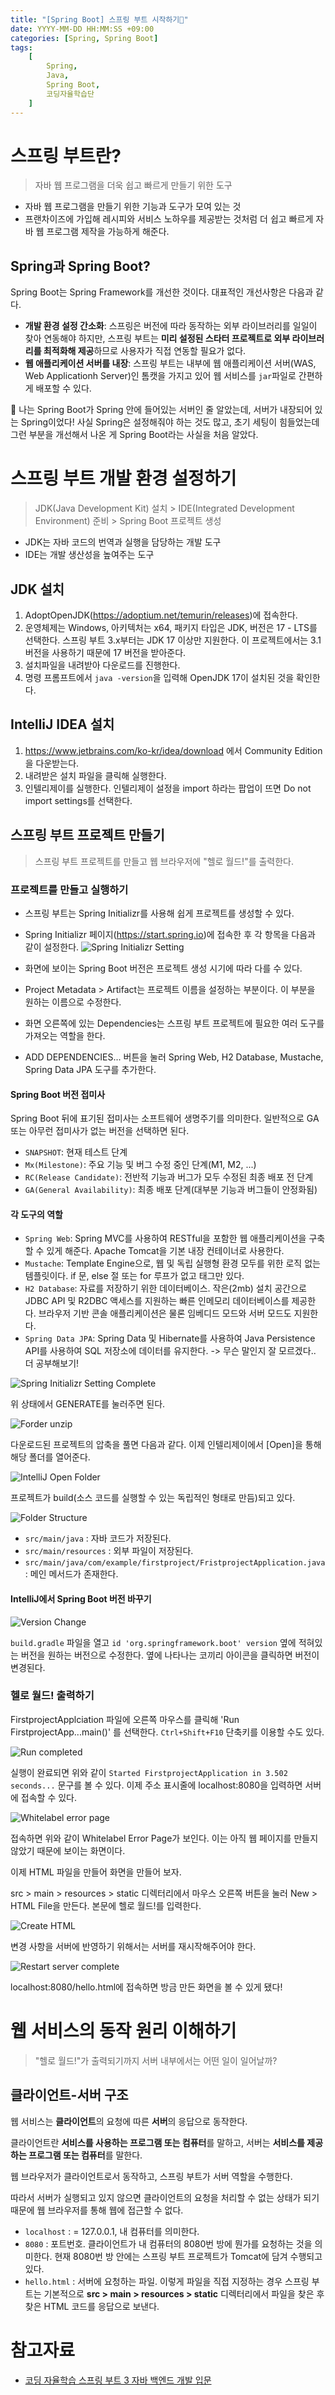 ```yaml
---
title: "[Spring Boot] 스프링 부트 시작하기🌱"
date: YYYY-MM-DD HH:MM:SS +09:00
categories: [Spring, Spring Boot]
tags:
    [
        Spring,
        Java,
        Spring Boot,
        코딩자율학습단
    ]
---
```

# 스프링 부트란?
> 자바 웹 프로그램을 더욱 쉽고 빠르게 만들기 위한 도구

* 자바 웹 프로그램을 만들기 위한 기능과 도구가 모여 있는 것
* 프랜차이즈에 가입해 레시피와 서비스 노하우를 제공받는 것처럼 더 쉽고 빠르게 자바 웹 프로그램 제작을 가능하게 해준다.

## **Spring과 Spring Boot?**

Spring Boot는 Spring Framework를 개선한 것이다. 대표적인 개선사항은 다음과 같다.
* **개발 환경 설정 간소화**: 스프링은 버전에 따라 동작하는 외부 라이브러리를 일일이 찾아 연동해야 하지만, 스프링 부트는 **미리 설정된 스타터 프로젝트로 외부 라이브러리를 최적화해 제공**하므로 사용자가 직접 연동할 필요가 없다.
* **웹 애플리케이션 서버를 내장**: 스프링 부트는 내부에 웹 애플리케이션 서버(WAS, Web Applicationh Server)인 톰캣을 가지고 있어 웹 서비스를 `jar`파일로 간편하게 배포할 수 있다.

🤍 나는 Spring Boot가 Spring 안에 들어있는 서버인 줄 알았는데, 서버가 내장되어 있는 Spring이었다! 사실 Spring은 설정해줘야 하는 것도 많고, 초기 세팅이 힘들었는데 그런 부분을 개선해서 나온 게 Spring Boot라는 사실을 처음 알았다.

# 스프링 부트 개발 환경 설정하기
> JDK(Java Development Kit) 설치 > IDE(Integrated Development Environment) 준비 > Spring Boot 프로젝트 생성

* JDK는 자바 코드의 번역과 실행을 담당하는 개발 도구
* IDE는 개발 생산성을 높여주는 도구

## JDK 설치
1. AdoptOpenJDK(https://adoptium.net/temurin/releases)에 접속한다.
2. 운영체제는 Windows, 아키텍처는 x64, 패키지 타입은 JDK, 버전은 17 - LTS를 선택한다. 스프링 부트 3.x부터는 JDK 17 이상만 지원한다. 이 프로젝트에서는 3.1 버전을 사용하기 때문에 17 버전을 받아준다.
3. 설치파일을 내려받아 다운로드를 진행한다.
4. 명령 프롬프트에서 `java -version`을 입력해 OpenJDK 17이 설치된 것을 확인한다.

## IntelliJ IDEA 설치
1. https://www.jetbrains.com/ko-kr/idea/download 에서 Community Edition을 다운받는다.
2. 내려받은 설치 파일을 클릭해 실행한다.
3. 인텔리제이를 실행한다. 인텔리제이 설정을 import 하라는 팝업이 뜨면 Do not import settings를 선택한다.

## 스프링 부트 프로젝트 만들기
> 스프링 부트 프로젝트를 만들고 웹 브라우저에 "헬로 월드!"를 출력한다.

### 프로젝트를 만들고 실행하기
* 스프링 부트는 Spring Initializr를 사용해 쉽게 프로젝트를 생성할 수 있다.
* Spring Initializr 페이지(https://start.spring.io)에 접속한 후 각 항목을 다음과 같이 설정한다.
![Spring Initializr Setting](../assets/img/posts/2024-01-09-1.png)

* 화면에 보이는 Spring Boot 버전은 프로젝트 생성 시기에 따라 다를 수 있다.
* Project Metadata > Artifact는 프로젝트 이름을 설정하는 부분이다. 이 부분을 원하는 이름으로 수정한다.
* 화면 오른쪽에 있는 Dependencies는 스프링 부트 프로젝트에 필요한 여러 도구를 가져오는 역할을 한다.
* ADD DEPENDENCIES... 버튼을 눌러 Spring Web, H2 Database, Mustache, Spring Data JPA 도구를 추가한다.

#### Spring Boot 버전 접미사
Spring Boot 뒤에 표기된 접미사는 소프트웨어 생명주기를 의미한다.
일반적으로 GA 또는 아무런 접미사가 없는 버전을 선택하면 된다.
* `SNAPSHOT`: 현재 테스트 단계
* `Mx(Milestone)`: 주요 기능 및 버그 수정 중인 단계(M1, M2, ...)
* `RC(Release Candidate)`: 전반적 기능과 버그가 모두 수정된 최종 배포 전 단계
* `GA(General Availability)`: 최종 배포 단계(대부분 기능과 버그들이 안정화됨)

#### 각 도구의 역할
* `Spring Web`: Spring MVC를 사용하여 RESTful을 포함한 웹 애플리케이션을 구축할 수 있게 해준다. Apache Tomcat을 기본 내장 컨테이너로 사용한다.
* `Mustache`: Template Engine으로, 웹 및 독립 실행형 환경 모두를 위한 로직 없는 템플릿이다. if 문, else 절 또는 for 루프가 없고 태그만 있다.
* `H2 Database`: 자료를 저장하기 위한 데이터베이스. 작은(2mb) 설치 공간으로 JDBC API 및 R2DBC 액세스를 지원하는 빠른 인메모리 데이터베이스를 제공한다. 브라우저 기반 콘솔 애플리케이션은 물론 임베디드 모드와 서버 모드도 지원한다.
* `Spring Data JPA`: Spring Data 및 Hibernate를 사용하여 Java Persistence API를 사용하여 SQL 저장소에 데이터를 유지한다. -> 무슨 말인지 잘 모르겠다.. 더 공부해보기!

![Spring Initializr Setting Complete](../assets/img/posts/2024-01-09-2.png)

위 상태에서 GENERATE를 눌러주면 된다.

![Forder unzip](../assets/img/posts/2024-01-09-3.png)

다운로드된 프로젝트의 압축을 풀면 다음과 같다.
이제 인텔리제이에서 [Open]을 통해 해당 폴더를 열어준다.

![IntelliJ Open Folder](../assets/img/posts/2024-01-09-4.png)

프로젝트가 build(소스 코드를 실행할 수 있는 독립적인 형태로 만듬)되고 있다.

![Folder Structure](../assets/img/posts/2024-01-09-5.png)

* `src/main/java` : 자바 코드가 저장된다.
* `src/main/resources` : 외부 파일이 저장된다.
* `src/main/java/com/example/firstproject/FristprojectApplication.java` : 메인 메서드가 존재한다.

#### IntelliJ에서 Spring Boot 버전 바꾸기
![Version Change](../assets/img/posts/2024-01-09-6.png)

`build.gradle` 파일을 열고 `id 'org.springframework.boot' version` 옆에 적혀있는 버전을 원하는 버전으로 수정한다.
옆에 나타나는 코끼리 아이콘을 클릭하면 버전이 변경된다. 

### 헬로 월드! 출력하기
FirstprojectApplciation 파일에 오른쪽 마우스를 클릭해 'Run FirstprojectApp...main()' 를 선택한다. `Ctrl+Shift+F10` 단축키를 이용할 수도 있다.

![Run completed](../assets/img/posts/2024-01-09-7.png)

실행이 완료되면 위와 같이 `Started FirstprojectApplication in 3.502 seconds...` 문구를 볼 수 있다. 이제 주소 표시줄에 localhost:8080을 입력하면 서버에 접속할 수 있다.

![Whitelabel error page](../assets/img/posts/2024-01-09-8.png)

접속하면 위와 같이 Whitelabel Error Page가 보인다. 이는 아직 웹 페이지를 만들지 않았기 때문에 보이는 화면이다.

이제 HTML 파일을 만들어 화면을 만들어 보자.

src > main > resources > static 디렉터리에서 마우스 오른쪽 버튼을 눌러 New > HTML File을 만든다. 본문에 헬로 월드!를 입력한다.

![Create HTML](../assets/img/posts/2024-01-09-9.png)

변경 사항을 서버에 반영하기 위해서는 서버를 재시작해주어야 한다.

![Restart server complete](../assets/img/posts/2024-01-09-10.png)

localhost:8080/hello.html에 접속하면 방금 만든 화면을 볼 수 있게 됐다!

# 웹 서비스의 동작 원리 이해하기
> "헬로 월드!"가 출력되기까지 서버 내부에서는 어떤 일이 일어날까?

## 클라이언트-서버 구조
웹 서비스는 **클라이언트**의 요청에 따른 **서버**의 응답으로 동작한다.

클라이언트란 **서비스를 사용하는 프로그램 또는 컴퓨터**를 말하고, 서버는 **서비스를 제공하는 프로그램 또는 컴퓨터**를 말한다.

웹 브라우저가 클라이언트로서 동작하고, 스프링 부트가 서버 역할을 수행한다.

따라서 서버가 실행되고 있지 않으면 클라이언트의 요청을 처리할 수 없는 상태가 되기 때문에 웹 브라우저를 통해 웹에 접근할 수 없다.

* `localhost` : = 127.0.0.1, 내 컴퓨터를 의미한다.
* `8080` : 포트번호. 클라이언트가 내 컴퓨터의 8080번 방에 뭔가를 요청하는 것을 의미한다. 현재 8080번 방 안에는 스프링 부트 프로젝트가 Tomcat에 담겨 수행되고 있다.
* `hello.html` : 서버에 요청하는 파일. 이렇게 파일을 직접 지정하는 경우 스프링 부트는 기본적으로 **src > main > resources > static** 디렉터리에서 파일을 찾은 후 찾은 HTML 코드를 응답으로 보낸다.


# 참고자료
* [코딩 자율학습 스프링 부트 3 자바 백엔드 개발 입문](https://www.gilbut.co.kr/book/view?bookcode=BN003778)
